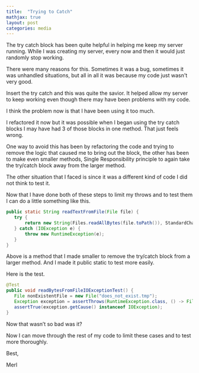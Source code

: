 ```yaml
---
title:  "Trying to Catch"
mathjax: true
layout: post
categories: media
---
```


The try catch block has been quite helpful in helping me keep my server running. While I was creating my server, every now and then it would just randomly stop working.

There were many reasons for this. Sometimes it was a bug, sometimes it was unhandled situations, but all in all it was because my code just wasn't very good.

Insert the try catch and this was quite the savior. It helped allow my server to keep working even though there may have been problems with my code.

I think the problem now is that I have been using it too much.

I refactored it now but it was possible when I began using the try catch blocks I may have had 3 of those blocks in one method. That just feels wrong.

One way to avoid this has been by refactoring the code and trying to remove the logic that caused me to bring out the block, the other has been to make even smaller methods, Single Responsibility principle to again take the try/catch block away from the larger method.

The other situation that I faced is since it was a different kind of code I did not think to test it.

Now that I have done both of these steps to limit my throws and to test them I can do a little something like this.

```java
public static String readTextFromFile(File file) {
   try {
       return new String(Files.readAllBytes(file.toPath()), StandardCharsets.UTF_8);
   } catch (IOException e) {
       throw new RuntimeException(e);
   }
}
```
Above is a method that I made smaller to remove the try/catch block from a larger method. And I made it public static to test more easily.

Here is the test.

```java
@Test
public void readBytesFromFileIOExceptionTest() {
   File nonExistentFile = new File("does_not_exist.tmp");
   Exception exception = assertThrows(RuntimeException.class, () -> FileHandler.readTextFromFile(nonExistentFile));
   assertTrue(exception.getCause() instanceof IOException);
}
```

Now that wasn’t so bad was it?

Now I can move through the rest of my code to limit these cases and to test more thoroughly.

Best,

Merl
